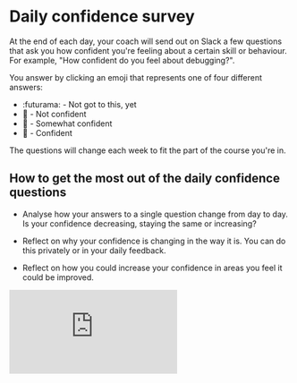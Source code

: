 # Daily confidence survey

At the end of each day, your coach will send out on Slack a few questions that ask you how confident you're feeling about a certain skill or behaviour.  For example, "How confident do you feel about debugging?".

You answer by clicking an emoji that represents one of four different answers:

* :futurama: - Not got to this, yet
* :red_circle: - Not confident
* :large_orange_diamond: - Somewhat confident
* :green_apple: - Confident

The questions will change each week to fit the part of the course you're in.

## How to get the most out of the daily confidence questions

* Analyse how your answers to a single question change from day to day.  Is your confidence decreasing, staying the same or increasing?

* Reflect on why your confidence is changing in the way it is.  You can do this privately or in your daily feedback.

* Reflect on how you could increase your confidence in areas you feel it could be improved.


![Tracking pixel](https://githubanalytics.herokuapp.com/course/pills/daily_confidence_survey.md)
